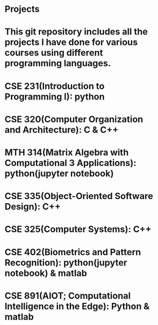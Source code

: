 # Projects
# This git repository includes all the projects I have done for various courses using different programming languages.
# CSE 231(Introduction to Programming I): python
# CSE 320(Computer Organization and Architecture): C & C++
# MTH 314(Matrix Algebra with Computational 3 Applications): python(jupyter notebook)
# CSE 335(Object-Oriented Software Design): C++
# CSE 325(Computer Systems): C++
# CSE 402(Biometrics and Pattern Recognition): python(jupyter notebook) & matlab
# CSE 891(AIOT; Computational Intelligence in the Edge): Python & matlab
